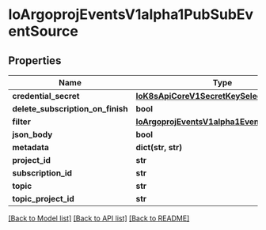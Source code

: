 # IoArgoprojEventsV1alpha1PubSubEventSource

## Properties
Name | Type | Description | Notes
------------ | ------------- | ------------- | -------------
**credential_secret** | [**IoK8sApiCoreV1SecretKeySelector**](IoK8sApiCoreV1SecretKeySelector.md) |  | [optional] 
**delete_subscription_on_finish** | **bool** |  | [optional] 
**filter** | [**IoArgoprojEventsV1alpha1EventSourceFilter**](IoArgoprojEventsV1alpha1EventSourceFilter.md) |  | [optional] 
**json_body** | **bool** |  | [optional] 
**metadata** | **dict(str, str)** |  | [optional] 
**project_id** | **str** |  | [optional] 
**subscription_id** | **str** |  | [optional] 
**topic** | **str** |  | [optional] 
**topic_project_id** | **str** |  | [optional] 

[[Back to Model list]](../README.md#documentation-for-models) [[Back to API list]](../README.md#documentation-for-api-endpoints) [[Back to README]](../README.md)



